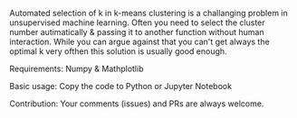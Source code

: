 Automated selection of k in k-means clustering is a challanging problem in unsupervised machine learning.
Often you need to select the cluster number autimatically & passing it to another function without human interaction.
While you can argue against that you can't get always the optimal k very ofthen this solution is usually good enough.

Requirements:
Numpy & Mathplotlib

Basic usage:
Copy the code to Python or Jupyter Notebook

Contribution:
Your comments (issues) and PRs are always welcome.
